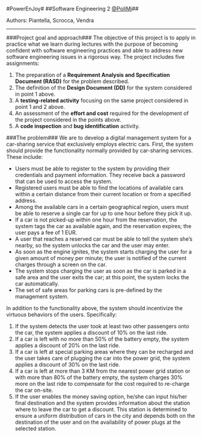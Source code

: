 #PowerEnJoy#
##Software Engineering 2 [@PoliMi](http://polimi.it "Politecnico di Milano")##

Authors: Piantella, Scrocca, Vendra
***
###Project goal and approach###
The objective of this project is to apply in practice what we learn during lectures with the purpose of becoming  confident  with  software engineering  practices  and  able  to  address  new  software engineering issues in a rigorous way.
The project includes five assignments:

1. The preparation of a **Requirement Analysis and Specification Document (RASD)** for the problem described.
2. The definition of the **Design Document (DD)** for the system considered in point 1 above.
3. A **testing-related activity** focusing on the same project considered in point 1 and 2 above.
4. An assessment of the **effort and cost** required for the development of the project considered in the points above.
5. A **code inspection** and **bug identification** activity.

###The problem###
We are to develop a digital management system for a car-sharing service that exclusively employs electric cars. First, the system should provide the functionality normally provided by car-sharing services. These include:
* Users must be able to register to the system by providing their credentials and payment information. They receive back a password that can be used to access the system.
* Registered users must be able to find the locations of available cars within a certain distance from their current location or from a specified address.
* Among the available cars in a certain geographical region, users must be able to reserve a single car for up to one hour before they pick it up.
* If a car is not picked-up within one hour from the reservation, the system tags the car as available again, and the reservation expires; the user pays a fee of 1 EUR.
* A user that reaches a reserved car must be able to tell the system she’s nearby, so the system unlocks the car and the user may enter.
* As soon as the engine ignites, the system starts charging the user for a given amount of money per minute; the user is notified of the current charges through a screen on the car.
* The system stops charging the user as soon as the car is parked in a safe area and the user exits the car; at this point, the system locks the car automatically.
* The set of safe areas for parking cars is pre-defined by the management system.

In addition to the functionality above, the system should incentivize the virtuous behaviors of the users. Specifically:

1. If the system detects the user took at least two other passengers onto the car, the system applies a discount of 10% on the last ride.
2. If a car is left with no more than 50% of the battery empty, the system applies a discount of 20% on the last ride.
3. If a car is left at special parking areas where they can be recharged and the user takes care of plugging the car into the power grid, the system applies a discount of 30% on the last ride.
4. If a car is left at more than 3 KM from the nearest power grid station or with more than 80% of the battery empty, the system charges 30% more on the last ride to compensate for the cost required to re-charge the car on-site.
5. If the user enables the money saving option, he/she can input his/her final destination and the system provides information about the station where to leave the car to get a discount. This station is determined to ensure a uniform distribution of cars in the city and depends both on the destination of the user and on the availability of power plugs at the selected station.
